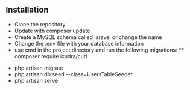 ## Installation

- Clone the repository
- Update with composer update
- Create a MySQL schema called laravel or change the name
- Change the .env file with your database information
- use cmd in the project directory and run the following migrations:
** composer require ixudra/curl 
* php artisan migrate
* php artisan db:seed --class=UsersTableSeeder
* php artisan serve
